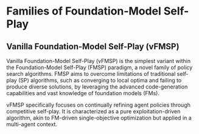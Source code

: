 # Families of Foundation-Model Self-Play

## Vanilla Foundation-Model Self-Play (vFMSP)

Vanilla Foundation-Model Self-Play (vFMSP) is the simplest variant within the Foundation-Model Self-Play (FMSP) paradigm, a novel family of policy search algorithms. FMSP aims to overcome limitations of traditional self-play (SP) algorithms, such as converging to local optima and failing to produce diverse solutions, by leveraging the advanced code-generation capabilities and vast knowledge of foundation models (FMs).

vFMSP specifically focuses on continually refining agent policies through competitive self-play. It is characterized as a pure exploitation-driven algorithm, akin to FM-driven single-objective optimization but applied in a multi-agent context.
